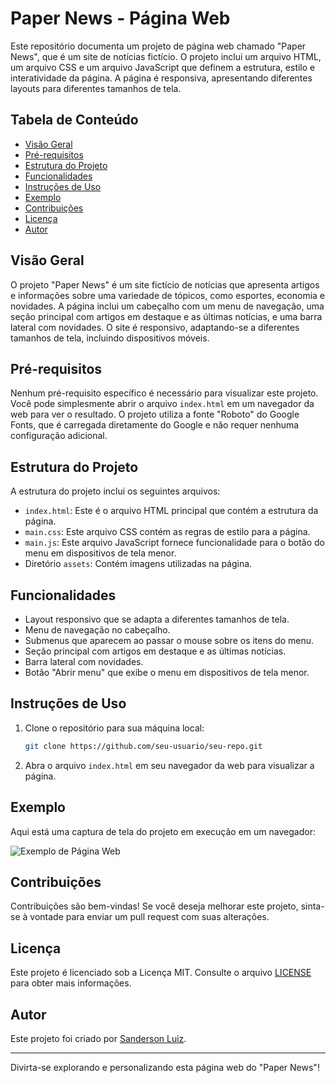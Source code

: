 # Paper News - Página Web

Este repositório documenta um projeto de página web chamado "Paper News", que é um site de notícias fictício. O projeto inclui um arquivo HTML, um arquivo CSS e um arquivo JavaScript que definem a estrutura, estilo e interatividade da página. A página é responsiva, apresentando diferentes layouts para diferentes tamanhos de tela.

## Tabela de Conteúdo

- [Visão Geral](#visão-geral)
- [Pré-requisitos](#pré-requisitos)
- [Estrutura do Projeto](#estrutura-do-projeto)
- [Funcionalidades](#funcionalidades)
- [Instruções de Uso](#instruções-de-uso)
- [Exemplo](#exemplo)
- [Contribuições](#contribuições)
- [Licença](#licença)
- [Autor](#autor)

## Visão Geral

O projeto "Paper News" é um site fictício de notícias que apresenta artigos e informações sobre uma variedade de tópicos, como esportes, economia e novidades. A página inclui um cabeçalho com um menu de navegação, uma seção principal com artigos em destaque e as últimas notícias, e uma barra lateral com novidades. O site é responsivo, adaptando-se a diferentes tamanhos de tela, incluindo dispositivos móveis.

## Pré-requisitos

Nenhum pré-requisito específico é necessário para visualizar este projeto. Você pode simplesmente abrir o arquivo `index.html` em um navegador da web para ver o resultado. O projeto utiliza a fonte "Roboto" do Google Fonts, que é carregada diretamente do Google e não requer nenhuma configuração adicional.

## Estrutura do Projeto

A estrutura do projeto inclui os seguintes arquivos:

- `index.html`: Este é o arquivo HTML principal que contém a estrutura da página.
- `main.css`: Este arquivo CSS contém as regras de estilo para a página.
- `main.js`: Este arquivo JavaScript fornece funcionalidade para o botão do menu em dispositivos de tela menor.
- Diretório `assets`: Contém imagens utilizadas na página.

## Funcionalidades

- Layout responsivo que se adapta a diferentes tamanhos de tela.
- Menu de navegação no cabeçalho.
- Submenus que aparecem ao passar o mouse sobre os itens do menu.
- Seção principal com artigos em destaque e as últimas notícias.
- Barra lateral com novidades.
- Botão "Abrir menu" que exibe o menu em dispositivos de tela menor.

## Instruções de Uso

1. Clone o repositório para sua máquina local:

   ```bash
   git clone https://github.com/seu-usuario/seu-repo.git
   ```

2. Abra o arquivo `index.html` em seu navegador da web para visualizar a página.

## Exemplo

Aqui está uma captura de tela do projeto em execução em um navegador:

![Exemplo de Página Web]([screenshot.png](https://projeto-news.vercel.app/))

## Contribuições

Contribuições são bem-vindas! Se você deseja melhorar este projeto, sinta-se à vontade para enviar um pull request com suas alterações.

## Licença

Este projeto é licenciado sob a Licença MIT. Consulte o arquivo [LICENSE](LICENSE) para obter mais informações.

## Autor

Este projeto foi criado por [Sanderson Luiz](https://github.com/SandersonGit).

---

Divirta-se explorando e personalizando esta página web do "Paper News"!
